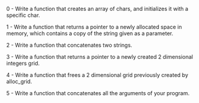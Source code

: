 0 - Write a function that creates an array of chars, and initializes it with a specific char.

1 - Write a function that returns a pointer to a newly allocated space in memory, which contains a copy of the string given as a parameter.

2 - Write a function that concatenates two strings.

3 - Write a function that returns a pointer to a newly created 2 dimensional integers grid.

4 - Write a function that frees a 2 dimensional grid previously created by alloc_grid.

5 - Write a function that concatenates all the arguments of your program.
